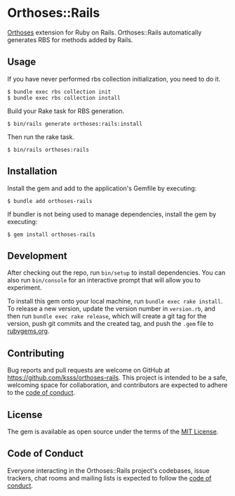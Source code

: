 # Orthoses::Rails

[Orthoses](https://github.com/ksss/orthoses) extension for Ruby on Rails.
Orthoses::Rails automatically generates RBS for methods added by Rails.

## Usage

If you have never performed rbs collection initialization, you need to do it.

```
$ bundle exec rbs collection init
$ bundle exec rbs collection install
```

Build your Rake task for RBS generation.

```
$ bin/rails generate orthoses:rails:install
```

Then run the rake task.

```
$ bin/rails orthoses:rails
```

## Installation

Install the gem and add to the application's Gemfile by executing:

    $ bundle add orthoses-rails

If bundler is not being used to manage dependencies, install the gem by executing:

    $ gem install orthoses-rails

## Development

After checking out the repo, run `bin/setup` to install dependencies. You can also run `bin/console` for an interactive prompt that will allow you to experiment.

To install this gem onto your local machine, run `bundle exec rake install`. To release a new version, update the version number in `version.rb`, and then run `bundle exec rake release`, which will create a git tag for the version, push git commits and the created tag, and push the `.gem` file to [rubygems.org](https://rubygems.org).

## Contributing

Bug reports and pull requests are welcome on GitHub at https://github.com/ksss/orthoses-rails. This project is intended to be a safe, welcoming space for collaboration, and contributors are expected to adhere to the [code of conduct](https://github.com/ksss/orthoses-rails/blob/main/CODE_OF_CONDUCT.md).

## License

The gem is available as open source under the terms of the [MIT License](https://opensource.org/licenses/MIT).

## Code of Conduct

Everyone interacting in the Orthoses::Rails project's codebases, issue trackers, chat rooms and mailing lists is expected to follow the [code of conduct](https://github.com/ksss/orthoses-rails/blob/main/CODE_OF_CONDUCT.md).
